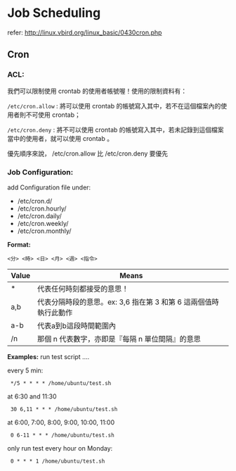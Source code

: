 Job Scheduling
===============

refer: http://linux.vbird.org/linux_basic/0430cron.php

Cron
----

### ACL:

我們可以限制使用 crontab 的使用者帳號喔！使用的限制資料有：

`/etc/cron.allow` :
將可以使用 crontab 的帳號寫入其中，若不在這個檔案內的使用者則不可使用 crontab；

`/etc/cron.deny` :
將不可以使用 crontab 的帳號寫入其中，若未記錄到這個檔案當中的使用者，就可以使用 crontab 。

優先順序來說， /etc/cron.allow 比 /etc/cron.deny 要優先


### Job Configuration:

add Configuration file under:

* /etc/cron.d/
* /etc/cron.hourly/
* /etc/cron.daily/
* /etc/cron.weekly/
* /etc/cron.monthly/


**Format:**

`<分> <時> <日> <月> <週> <指令>`

| Value | Means |
| ----- | ----- |
| \*   | 代表任何時刻都接受的意思！|
| a,b | 代表分隔時段的意思。ex: 3,6 指在第 3 和第 6 這兩個值時執行此動作|
| a-b | 代表a到b這段時間範圍內 |
| /n  | 那個 n 代表數字，亦即是『每隔 n 單位間隔』的意思 | 



**Examples:** run test script ....


every 5 min: 
```
 */5 * * * * /home/ubuntu/test.sh
```

at 6:30 and 11:30
```
 30 6,11 * * * /home/ubuntu/test.sh
```
 
at 6:00, 7:00, 8:00, 9:00, 10:00, 11:00 
```
 0 6-11 * * * /home/ubuntu/test.sh
```

only run test every hour on Monday:
```
 0 * * * 1 /home/ubuntu/test.sh
```






